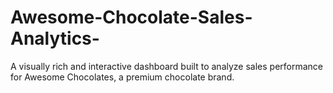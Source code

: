 # Awesome-Chocolate-Sales-Analytics-
A visually rich and interactive dashboard built to analyze sales performance for Awesome Chocolates, a premium chocolate brand.
